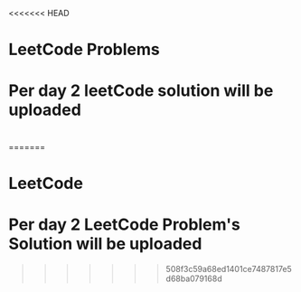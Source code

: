 <<<<<<< HEAD
# LeetCode Problems
# Per day 2 leetCode solution will be uploaded
# 
=======
# LeetCode
# Per day 2 LeetCode Problem's Solution will be uploaded
>>>>>>> 508f3c59a68ed1401ce7487817e5d68ba079168d
